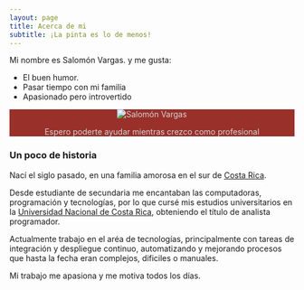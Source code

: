 ```yaml
---
layout: page
title: Acerca de mi
subtitle: ¡La pinta es lo de menos!
---
```


Mi nombre es Salomón Vargas. y me gusta:

- El buen humor.
- Pasar tiempo con mi familia
- Apasionado pero introvertido

<div style="background-color: #99302A; color:#D5D5D5; width: 100%; text-align: center;">
    <p><img src="https://s.gravatar.com/avatar/5045fb8aeb55c9bf1f60d26af056f594?s=100" alt="Salomón Vargas"></p>
    <p>Espero poderte ayudar mientras crezco como profesional</p>
</div>


### Un poco de historia

Nací el siglo pasado, en una familia amorosa en el sur de [Costa Rica](https://es.wikipedia.org/wiki/Costa_Rica).

Desde estudiante de secundaria me encantaban las computadoras, programación y tecnologías, por lo que cursé mis estudios universitarios en la [Universidad Nacional de Costa Rica](https://es.wikipedia.org/wiki/Universidad_Nacional_de_Costa_Rica), obteniendo el título de analista programador.

Actualmente trabajo en el aréa de tecnologías, principalmente con tareas de integración y despliegue continuo, automatizando y mejorando procesos que hasta la fecha eran complejos, dificiles o manuales.

Mi trabajo me apasiona y me motiva todos los días.